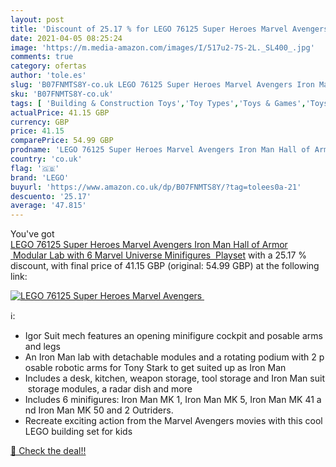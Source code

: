 ```yaml
---
layout: post
title: 'Discount of 25.17 % for LEGO 76125 Super Heroes Marvel Avengers '
date: 2021-04-05 08:25:24
image: 'https://m.media-amazon.com/images/I/517u2-7S-2L._SL400_.jpg'
comments: true
category: ofertas
author: 'tole.es'
slug: 'B07FNMTS8Y-co.uk LEGO 76125 Super Heroes Marvel Avengers Iron Man Hall...'
sku: 'B07FNMTS8Y-co.uk'
tags: [ 'Building & Construction Toys','Toy Types','Toys & Games','Toys Store','lego', ]
actualPrice: 41.15 GBP
currency: GBP
price: 41.15
comparePrice: 54.99 GBP
prodname: 'LEGO 76125 Super Heroes Marvel Avengers Iron Man Hall of Armor  Modular Lab with 6 Marvel Universe Minifigures  Playset'
country: 'co.uk'
flag: '🇬🇧'
brand: 'LEGO'
buyurl: 'https://www.amazon.co.uk/dp/B07FNMTS8Y/?tag=tolees0a-21'
descuento: '25.17'
average: '47.815'
---
```


You've got [LEGO 76125 Super Heroes Marvel Avengers Iron Man Hall of Armor  Modular Lab with 6 Marvel Universe Minifigures  Playset](https://www.amazon.co.uk/dp/B07FNMTS8Y/?tag=tolees0a-21) with a  25.17 % discount, with final price of 41.15 GBP (original: 54.99 GBP) at the following link:

[![LEGO 76125 Super Heroes Marvel Avengers ](https://m.media-amazon.com/images/I/517u2-7S-2L._SL400_.jpg)](https://www.amazon.co.uk/dp/B07FNMTS8Y/?tag=tolees0a-21)

ℹ️:

- Igor Suit mech features an opening minifigure cockpit and posable arms and legs
- An Iron Man lab with detachable modules and a rotating podium with 2 posable robotic arms for Tony Stark to get suited up as Iron Man
- Includes a desk, kitchen, weapon storage, tool storage and Iron Man suit storage modules, a radar dish and more
- Includes 6 minifigures: Iron Man MK 1, Iron Man MK 5, Iron Man MK 41 and Iron Man MK 50 and 2 Outriders.
- Recreate exciting action from the Marvel Avengers movies with this cool LEGO building set for kids

[🛒 Check the deal!!](https://www.amazon.co.uk/dp/B07FNMTS8Y/?tag=tolees0a-21)
